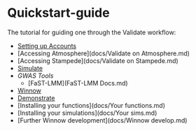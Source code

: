 # Quickstart-guide
The tutorial for guiding one through the Validate workflow:
* [Setting up Accounts](docs/Account-setup.md)
* [Accessing Atmosphere](docs/Validate on Atmosphere.md)
* [Accessing Stampede](docs/Validate on Stampede.md)
* [Simulate](docs/Simulate.md)
* *GWAS Tools*
  * [FaST-LMM](FaST-LMM Docs.md)
* [Winnow](docs/Winnow.md)
* [Demonstrate](docs/Demonstrate.md)
* [Installing your functions](docs/Your functions.md)
* [Installing your simulations](docs/Your sims.md)
* [Further Winnow development](docs/Winnow develop.md)
